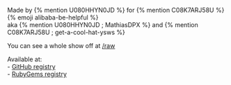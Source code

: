 ---
---

<title>Jekyll-HackClub</title>
<link rel="stylesheet" href="./assets/styles.css">

Made by {% mention U080HHYN0JD %} for {% mention C08K7ARJ58U %} {% emoji alibaba-be-helpful %}<br>
aka {% mention U080HHYN0JD ; MathiasDPX %} and {% mention C08K7ARJ58U ; get-a-cool-hat-ysws %}

You can see a whole show off at [/raw](/raw)

Available at:
<br>\- [GitHub registry](https://github.com/MathiasDPX/jekyll-hackclub/pkgs/rubygems/jekyll-hackclub)
<br>\- [RubyGems registry](https://rubygems.org/gems/jekyll-hackclub)
